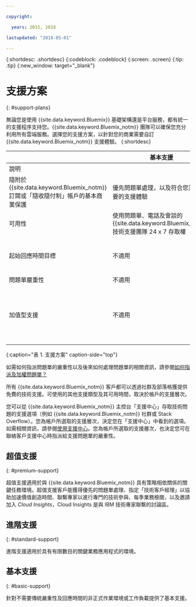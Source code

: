 ```yaml
---

copyright:

  years: 2015, 2018

lastupdated: "2018-05-01"

---
```



{:shortdesc: .shortdesc}
{:codeblock: .codeblock}
{:screen: .screen}
{:tip: .tip}
{:new_window: target="_blank"}

# 支援方案
{: #support-plans}

無論您是使用 {{site.data.keyword.Bluemix}} 基礎架構還是平台服務，都有統一的支援程序支持您。{{site.data.keyword.Bluemix_notm}} 團隊可以確保您充分利用所有雲端服務。選擇您的支援方案，以針對您的商業需要自訂 {{site.data.keyword.Bluemix_notm}} 支援體驗。
{:shortdesc}

|  | 基本支援| 進階支援| 超值支援|
|-------------|-------------|-------------|-------------|
| 說明
|	隨附於 {{site.data.keyword.Bluemix_notm}} 訂閱或「隨收隨付制」帳戶的基本商業保護| 優先問題單處理，以及符合您業務需要的支援體驗| 符合您業務成果的客戶參與，以加快價值創造時間|
| 可用性| 使用問題單、電話及會談的 {{site.data.keyword.Bluemix_notm}} 技術支援團隊 24 x 7 存取權| 使用問題單、電話及會談的 {{site.data.keyword.Bluemix_notm}} 技術支援團隊 24 x 7 存取權| 使用問題單、電話及會談的 {{site.data.keyword.Bluemix_notm}} 技術支援團隊 24 x 7 存取權|
| 起始回應時間目標| 不適用| 嚴重性 1：少於 1 小時<br />嚴重性 2：少於 2 小時<br />嚴重性 3：少於 4 小時<br />嚴重性 4：少於 8 小時| 嚴重性 1：少於 1 小時<br />嚴重性 2：少於 90 分鐘<br />嚴重性 3：少於 2 小時<br />嚴重性 4：少於 4 小時|
| 問題單嚴重性| 不適用| 有問題單嚴重性分級可用| 有問題單嚴重性分級可用|
| 加值型支援| 不適用| 不適用| 指派技術客戶經理 (TAM)<br /><br />每季業務檢閱<br /><br />能與專家聯繫<br /><br />邀請加入 *Cloud Insights* |
{:caption="表 1. 支援方案" caption-side="top"}

如需如何指派問題單的嚴重性以及後來如何處理問題單的相關資訊，請參閱[如何指派及加權問題單？](/docs/get-support/ticketweight.html)

所有 {{site.data.keyword.Bluemix_notm}} 客戶都可以透過社群及部落格獲提供免費的技術支援。可使用的其他支援類型及其可用時間，取決於帳戶的支援層次。

您可以從 {{site.data.keyword.Bluemix_notm}} 主控台「支援中心」存取技術問題的支援選項（例如 {{site.data.keyword.Bluemix_notm}} 社群或 Stack Overflow）。您為帳戶所選取的支援層次，決定您在「支援中心」中看到的選項。如需相關資訊，請參閱[使用支援中心](/docs/get-support/howtogetsupport.html#using-avatar)。您為帳戶所選取的支援層次，也決定您可在聯絡客戶支援中心時指派給支援問題單的嚴重性。


## 超值支援
{: #premium-support}

超值支援適用於與 {{site.data.keyword.Bluemix_notm}} 具有策略相依關係的關鍵任務環境。超值支援客戶能獲得優先的問題單處理、指定「技術客戶經理」以協助加速價值創造時間、聯繫專家以進行專門的技術參與、每季業務檢閱，以及邀請加入 *Cloud Insights*，Cloud Insights 是與 IBM 技術專家聯繫的討論區。


## 進階支援
{: #standard-support}

進階支援適用於具有有限數目的關鍵業務應用程式的環境。

## 基本支援
{: #basic-support}

針對不需要傳統嚴重性及回應時間的非正式作業環境或工作負載提供了基本支援。
